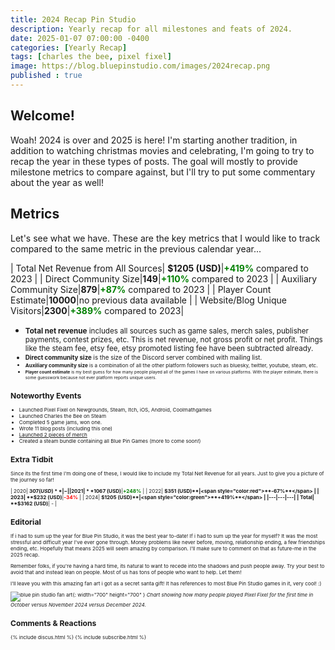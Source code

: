 ```yaml
---
title: 2024 Recap Pin Studio
description: Yearly recap for all milestones and feats of 2024.
date: 2025-01-07 07:00:00 -0400
categories: [Yearly Recap]
tags: [charles the bee, pixel fixel]
image: https://blog.bluepinstudio.com/images/2024recap.png
published : true
---
```


## Welcome!
Woah! 2024 is over and 2025 is here! I'm starting another tradition, in addition to watching christmas movies and celebrating, I'm going to try to recap the year in these types of posts. The goal will mostly to provide milestone metrics to compare against, but I'll try to put some commentary about the year as well!

## Metrics
Let's see what we have. These are the key metrics that I would like to track compared to the same metric in the previous calendar year...


| Total Net Revenue from All Sources| **$1205 (USD)**|<span style="color:green">**+419%**</span> compared to 2023 |
| Direct Community Size|**149**|<span style="color:green">**+110%**</span> compared to 2023 |
| Auxiliary Community Size|**879**|<span style="color:green">**+87%**</span> compared to 2023 |
| Player Count Estimate|**10000**|no previous data available |
| Website/Blog Unique Visitors|**2300**|<span style="color:green">**+389%**</span> compared to 2023|

- <small>**Total net revenue** includes all sources such as game sales, merch sales, publisher payments, contest prizes, etc. This is net revenue, not gross profit or net profit. Things like the steam fee, etsy fee, etsy promoted listing fee have been subtracted already.
- <small>**Direct community size** is the size of the Discord server combined with mailing list. 
- <small>**Auxiliary community size** is a combination of all the other platform followers such as bluesky, twitter, youtube, steam, etc. 
- <small>**Player count estimate** is my best guess for how many people played all of the games I have on various platforms. With the player estimate, there is some guesswork because not ever platform reports unique users.


## Noteworthy Events
- Launched Pixel Fixel on Newgrounds, Steam, Itch, iOS, Android, Coolmathgames
- Launched Charles the Bee on Steam
- Completed 5 game jams, won one.
- Wrote 11 blog posts (including this one)
- [Launched 2 pieces of merch](https://bluepinstudio.etsy.com)
- Created a steam bundle containing all Blue Pin Games (more to come soon!)

## Extra Tidbit
Since its the first time I'm doing one of these, I would like to include my Total Net Revenue for all years. Just to give you a picture of the journey so far!

| 2020| **$307 (USD)**| - |
| 2021| **$1067 (USD)**|<span style="color:green">**+248%**</span> |
| 2022| **$351 (USD)**|<span style="color:red">**-67%**</span> |
| 2023| **$232 (USD)**|<span style="color:red">**-34%**</span> |
| 2024| **$1205 (USD)**|<span style="color:green">**+419%**</span> |
|---|---|---|
| Total| **$3162 (USD)**| - |  

## Editorial
If i had to sum up the year for Blue Pin Studio, it was the best year to-date! If i had to sum up the year for myself? It was the most stressful and difficult year I've ever gone through. Money problems like never before, moving, relationship ending, a few friendships ending, etc. Hopefully that means 2025 will seem amazing by comparison. I'll make sure to comment on that as future-me in the 2025 recap.

Remember folks, if you're having a hard time, its natural to want to recede into the shadows and push people away. Try your best to avoid that and instead lean on people. Most of us has tons of people who want to help. Let them!

I'll leave you with this amazing fan art i got as a secret santa gift! It has references to most Blue Pin Studio games in it, very cool! :)

![blue pin studio fan art](https://blog.bluepinstudio.com/images/fanart.jpg){: width="700" height="700" }
_Chart showing how many people played Pixel Fixel for the first time in October versus November 2024 versus December 2024._

## Comments & Reactions

{% include discus.html %}
{% include subscribe.html %}